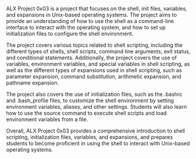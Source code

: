 ALX Project 0x03 is a project that focuses on the shell, init files, variables, and expansions in Unix-based operating systems. The project aims to provide an understanding of how to use the shell as a command-line interface to interact with the operating system, and how to set up initialization files to configure the shell environment.

The project covers various topics related to shell scripting, including the different types of shells, shell scripts, command line arguments, exit status, and conditional statements. Additionally, the project covers the use of variables, environment variables, and special variables in shell scripting, as well as the different types of expansions used in shell scripting, such as parameter expansion, command substitution, arithmetic expansion, and pathname expansion.

The project also covers the use of initialization files, such as the .bashrc and .bash_profile files, to customize the shell environment by setting environment variables, aliases, and other settings. Students will also learn how to use the source command to execute shell scripts and load environment variables from a file.

Overall, ALX Project 0x03 provides a comprehensive introduction to shell scripting, initialization files, variables, and expansions, and prepares students to become proficient in using the shell to interact with Unix-based operating systems.
